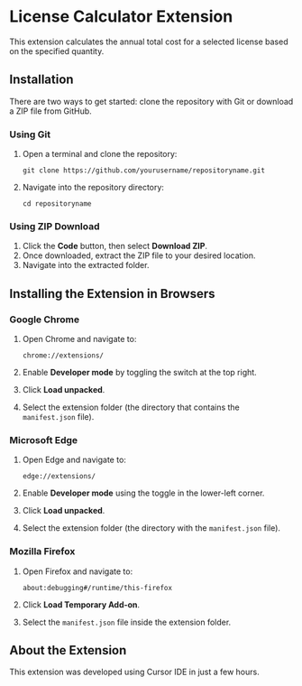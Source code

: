 # License Calculator Extension

This extension calculates the annual total cost for a selected license based on the specified quantity.

## Installation

There are two ways to get started: clone the repository with Git or download a ZIP file from GitHub.

### Using Git

1. Open a terminal and clone the repository:

   `git clone https://github.com/yourusername/repositoryname.git`

2. Navigate into the repository directory:

   `cd repositoryname`

### Using ZIP Download

1. Click the **Code** button, then select **Download ZIP**.
2. Once downloaded, extract the ZIP file to your desired location.
3. Navigate into the extracted folder.

## Installing the Extension in Browsers

### Google Chrome

1. Open Chrome and navigate to:

   `chrome://extensions/`

2. Enable **Developer mode** by toggling the switch at the top right.
3. Click **Load unpacked**.
4. Select the extension folder (the directory that contains the `manifest.json` file).

### Microsoft Edge

1. Open Edge and navigate to:

   `edge://extensions/`

2. Enable **Developer mode** using the toggle in the lower-left corner.
3. Click **Load unpacked**.
4. Select the extension folder (the directory with the `manifest.json` file).

### Mozilla Firefox

1. Open Firefox and navigate to:

   `about:debugging#/runtime/this-firefox`

2. Click **Load Temporary Add-on**.
3. Select the `manifest.json` file inside the extension folder.

## About the Extension

This extension was developed using Cursor IDE in just a few hours.
